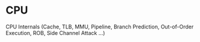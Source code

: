# CPU
CPU Internals (Cache, TLB, MMU, Pipeline, Branch Prediction, Out-of-Order Execution, ROB, Side Channel Attack ...)
